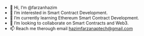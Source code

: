 - 👋 Hi, I’m @farzanhazim
- 👀 I’m interested in Smart Contract Development.
- 🌱 I’m currently learning Ethereum Smart Contract Development.
- 💞️ I’m looking to collaborate on Smart Contracts and Web3.
- 📫 Reach me therough email hazimfarzanaptech@gmail.com

<!---
farzanhazim/farzanhazim is a ✨ special ✨ repository because its `README.md` (this file) appears on your GitHub profile.
You can click the Preview link to take a look at your changes.
--->
